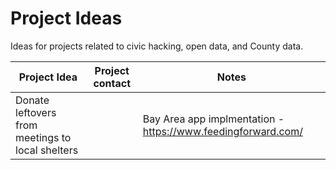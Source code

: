# Project Ideas
Ideas for projects related to civic hacking, open data, and County data.

| Project Idea | Project contact | Notes |
| ------------ | --------------- | ----- |
| Donate leftovers from meetings to local shelters | | Bay Area app implmentation - https://www.feedingforward.com/ |
